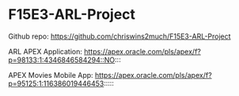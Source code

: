 # F15E3-ARL-Project

Github repo: 
https://github.com/chriswins2much/F15E3-ARL-Project

ARL APEX Application: 
https://apex.oracle.com/pls/apex/f?p=98133:1:4346846584294::NO:::

APEX Movies Mobile App: 
https://apex.oracle.com/pls/apex/f?p=95125:1:116386019446453:::::
